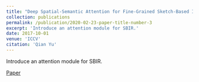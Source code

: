 ```yaml
---
title: "Deep Spatial-Semantic Attention for Fine-Grained Sketch-Based Image Retrieval"
collection: publications
permalink: /publication/2020-02-23-paper-title-number-3
excerpt: 'Introduce an attention module for SBIR.'
date: 2017-10-01
venue: 'ICCV'
citation: 'Qian Yu'
---
```

Introduce an attention module for SBIR.

[Paper](https://www.eecs.qmul.ac.uk/~qian/Qian's%20Materials/paper/attention_sbir_iccv2017.pdf)
